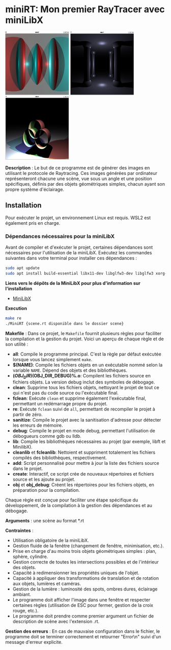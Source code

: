 # miniRT: Mon premier RayTracer avec miniLibX

<div>
  <img src="screenshot/scene2.png" width="200" height="200">
  <img src="screenshot/scene1.png" width="200" height="200">
  <img src="screenshot/scene3.png" width="200" height="200">
<div>

**Description** : Le but de ce programme est de générer des images en utilisant le protocole de Raytracing. 
Ces images générées par ordinateur représenteront chacune une scène, vue sous un angle et une position spécifiques, 
définis par des objets géométriques simples, chacun ayant son propre système d'éclairage.

## Installation

Pour exécuter le projet, un environnement Linux est requis. WSL2 est également pris en charge.

### Dépendances nécessaires pour la miniLibX

Avant de compiler et d'exécuter le projet, certaines dépendances sont nécessaires pour l'utilisation de la miniLibX.
Exécutez les commandes suivantes dans votre terminal pour installer ces dépendances :

```bash
sudo apt update
sudo apt install build-essential libx11-dev libglfw3-dev libglfw3 xorg-dev
```
**Liens vers le dépôts de la MiniLibX pour plus d'information sur l'installation**

- [MiniLibX](https://github.com/codam-coding-college/MLX42)

**Execution**

```bash
make re
./MiniRT {scene.rt disponible dans le dossier scene}
```

**Makefile** : 
Dans ce projet, le `Makefile` fournit plusieurs règles pour faciliter la compilation et la gestion du projet. 
Voici un aperçu de chaque règle et de son utilité :

- **all**: Compile le programme principal. C'est la règle par défaut exécutée lorsque vous lancez simplement `make`.
- **$(NAME)**: Compile les fichiers objets en un exécutable nommé selon la variable `NAME`. Dépend des objets et des bibliothèques.
- **$(OBJ_DIR)%.o** et **$(OBJ_DIR_DEBUG)%.o**: Compilent les fichiers source en fichiers objets. La version debug inclut des symboles de débogage.
- **clean**: Supprime tous les fichiers objets, nettoyant le projet de tout ce qui n'est pas du code source ou l'exécutable final.
- **fclean**: Exécute `clean` et supprime également l'exécutable final, permettant un redémarrage propre du projet.
- **re**: Exécute `fclean` suivi de `all`, permettant de recompiler le projet à partir de zéro.
- **sanitize**: Compile le projet avec la sanitisation d'adresse pour détecter les erreurs de mémoire.
- **debug**: Compile le projet en mode debug, permettant l'utilisation de débogueurs comme gdb ou lldb.
- **lib**: Compile les bibliothèques nécessaires au projet (par exemple, libft et MinilibX).
- **cleanlib** et **fcleanlib**: Nettoient et suppriment totalement les fichiers compilés des bibliothèques, respectivement.
- **add**: Script personnalisé pour mettre à jour la liste des fichiers source dans le projet.
- **create**: Interactif, ce script crée de nouveaux répertoires et fichiers source et les ajoute au projet.
- **obj** et **obj_debug**: Créent les répertoires pour les fichiers objets, en préparation pour la compilation.

Chaque règle est conçue pour faciliter une étape spécifique du développement, 
de la compilation à la gestion des dépendances et au débogage.

**Arguments** : une scène au format *.rt

**Contraintes** :
- Utilisation obligatoire de la miniLibX.
- Gestion fluide de la fenêtre (changement de fenêtre, minimisation, etc.).
- Prise en charge d'au moins trois objets géométriques simples : plan, sphère, cylindre.
- Gestion correcte de toutes les intersections possibles et de l'intérieur des objets.
- Capacité à redimensionner les propriétés uniques de l'objet.
- Capacité à appliquer des transformations de translation et de rotation aux objets, lumières et caméras.
- Gestion de la lumière : luminosité des spots, ombres dures, éclairage ambiant.
- Le programme doit afficher l'image dans une fenêtre et respecter certaines règles (utilisation de ESC pour fermer, gestion de la croix rouge, etc.).
- Le programme doit prendre comme premier argument un fichier de description de scène avec l'extension .rt.

**Gestion des erreurs** : En cas de mauvaise configuration dans le fichier, le programme doit se terminer correctement et retourner "Error\n" suivi d'un message d'erreur explicite.
